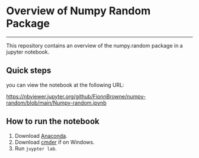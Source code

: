 # Overview of Numpy Random Package

***

This repository contains an overview of the numpy.random package in a jupyter notebook.

## Quick steps

you can view the notebook at the following URL:

https://nbviewer.jupyter.org/github/FionnBrowne/numpy-random/blob/main/Numpy-random.ipynb

## How to run the notebook 

1. Download [Anaconda]().
2. Download [cmder]() if on Windows.
3. Run `juypter lab`.
